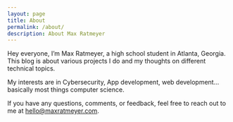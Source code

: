 ```yaml
---
layout: page
title: About
permalink: /about/
description: About Max Ratmeyer
---
```


Hey everyone, I’m Max Ratmeyer, a high school student in Atlanta, Georgia. This blog is about various projects I do and my thoughts on different technical topics.

My interests are in Cybersecurity, App development, web development… basically most things computer science.

If you have any questions, comments, or feedback, feel free to reach out to me at <hello@maxratmeyer.com>.